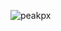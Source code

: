 ![peakpx](https://user-images.githubusercontent.com/101170814/158113465-b5729b79-bdc1-4e23-8feb-7b564d154def.jpg)
